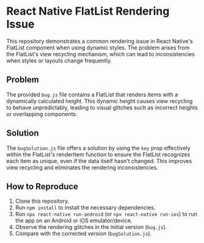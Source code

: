 # React Native FlatList Rendering Issue

This repository demonstrates a common rendering issue in React Native's FlatList component when using dynamic styles. The problem arises from the FlatList's view recycling mechanism, which can lead to inconsistencies when styles or layouts change frequently.

## Problem
The provided `bug.js` file contains a FlatList that renders items with a dynamically calculated height. This dynamic height causes view recycling to behave unpredictably, leading to visual glitches such as incorrect heights or overlapping components.

## Solution
The `bugSolution.js` file offers a solution by using the `key` prop effectively within the FlatList's renderItem function to ensure the FlatList recognizes each item as unique, even if the data itself hasn't changed. This improves view recycling and eliminates the rendering inconsistencies.

## How to Reproduce
1. Clone this repository.
2. Run `npm install` to install the necessary dependencies.
3. Run `npx react-native run-android` (or `npx react-native run-ios`) to run the app on an Android or iOS emulator/device.
4. Observe the rendering glitches in the initial version (`bug.js`).
5. Compare with the corrected version (`bugSolution.js`).